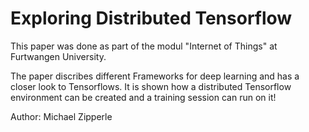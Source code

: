 # Exploring Distributed Tensorflow

This paper was done as part of the modul "Internet of Things" at Furtwangen University.

The paper discribes different Frameworks for deep learning and has a closer look to Tensorflows. It is shown how a distributed Tensorflow environment can be created and a training session can run on it!

Author: Michael Zipperle
